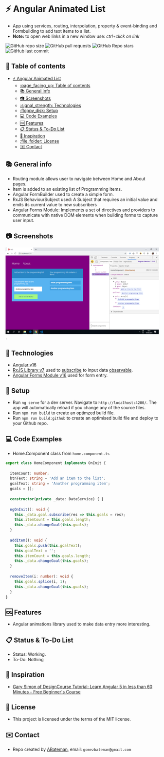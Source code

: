 # :zap: Angular Animated List

* App using services, routing, interpolation, property & event-binding and Formbuilding to add text items to a list.
* **Note:** to open web links in a new window use: _ctrl+click on link_

![GitHub repo size](https://img.shields.io/github/repo-size/AndrewJBateman/angular-animated-list?style=plastic)
![GitHub pull requests](https://img.shields.io/github/issues-pr/AndrewJBateman/angular-animated-list?style=plastic)
![GitHub Repo stars](https://img.shields.io/github/stars/AndrewJBateman/angular-animated-list?style=plastic)
![GitHub last commit](https://img.shields.io/github/last-commit/AndrewJBateman/angular-animated-list?style=plastic)

## :page_facing_up: Table of contents

* [:zap: Angular Animated List](#zap-angular-animated-list)
  * [:page\_facing\_up: Table of contents](#page_facing_up-table-of-contents)
  * [:books: General info](#books-general-info)
  * [:camera: Screenshots](#camera-screenshots)
  * [:signal\_strength: Technologies](#signal_strength-technologies)
  * [:floppy\_disk: Setup](#floppy_disk-setup)
  * [:computer: Code Examples](#computer-code-examples)
  * [:cool: Features](#cool-features)
  * [:clipboard: Status \& To-Do List](#clipboard-status--to-do-list)
  * [:clap: Inspiration](#clap-inspiration)
  * [:file\_folder: License](#file_folder-license)
  * [:envelope: Contact](#envelope-contact)

## :books: General info

* Routing module allows user to navigate between Home and About pages.
* Item is added to an existing list of Programming Items.
* Angular FormBuilder used to create a simple form.
* RxJS BehaviourSubject used: A Subject that requires an initial value and emits its current value to new subscribers
* Angular Forms Module: Implements a set of directives and providers to communicate with native DOM elements when building forms to capture user input.

## :camera: Screenshots

![Example screenshot](./img/list-items.png).

## :signal_strength: Technologies

* [Angular v16](https://angular.io/)
* [RxJS Library v7](https://angular.io/guide/rx-library) used to [subscribe](http://reactivex.io/documentation/operators/subscribe.html) to input data [observable](http://reactivex.io/documentation/observable.html).
* [Angular Forms Module v16](https://angular.io/api/forms) used for form entry.

## :floppy_disk: Setup

* Run `ng serve` for a dev server. Navigate to `http://localhost:4200/`. The app will automatically reload if you change any of the source files.
* Run `npm run build` to create an optimzed build file.
* Run `npm run build:github` to create an optimised build file and deploy to your Github repo.

## :computer: Code Examples

* Home.Component class from `home.component.ts`

```typescript
export class HomeComponent implements OnInit {

  itemCount: number;
  btnText: string = 'Add an item to the list';
  goalText: string = 'Another programming item';
  goals = [];

  constructor(private _data: DataService) { }

  ngOnInit(): void {
    this._data.goal.subscribe(res => this.goals = res);
    this.itemCount = this.goals.length;
    this._data.changeGoal(this.goals);
  }

  addItem(): void {
    this.goals.push(this.goalText);
    this.goalText = '';
    this.itemCount = this.goals.length;
    this._data.changeGoal(this.goals);
  }

  removeItem(i: number): void {
    this.goals.splice(i, 1);
    this._data.changeGoal(this.goals);
  }
}
```

## :cool: Features

* Angular animations library used to make data entry more interesting.

## :clipboard: Status & To-Do List

* Status: Working.
* To-Do: Nothing

## :clap: Inspiration

* [Gary Simon of DesignCourse Tutorial: Learn Angular 5 in less than 60 Minutes - Free Beginner's Course](https://www.youtube.com/watch?v=oa9cnWTpqP8&t=50s)

## :file_folder: License

* This project is licensed under the terms of the MIT license.

## :envelope: Contact

* Repo created by [ABateman](https://github.com/AndrewJBateman), email: `gomezbateman@gmail.com`
